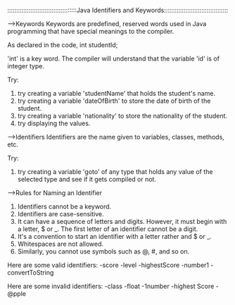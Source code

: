:::::::::::::::::::::::::::::::::::::::Java Identifiers and Keywords::::::::::::::::::::::::::::::::::::


-->Keywords
Keywords are predefined, reserved words used in Java programming that have special meanings to the compiler.


As declared in the code,
int studentId;


'int' is a key word. The compiler will understand that the variable 'id' is of integer type.


Try:
1. try creating a variable 'studentName' that holds the student's name.
2. try creating a variable 'dateOfBirth' to store the date of birth of the student. 
3. try creating a variable 'nationality' to store the nationality of the student. 
4. try displaying the values.



-->Identifiers
Identifiers are the name given to variables, classes, methods, etc.


Try:
1. try creating a variable 'goto' of any type that holds any value of the selected type and see
   if it gets compiled or not.

-->Rules for Naming an Identifier

1. Identifiers cannot be a keyword. 
2. Identifiers are case-sensitive. 
3. It can have a sequence of letters and digits. However, it must begin with a letter, $ or _. The first letter of an identifier cannot be a digit. 
4. It's a convention to start an identifier with a letter rather and $ or _. 
5. Whitespaces are not allowed. 
6. Similarly, you cannot use symbols such as @, #, and so on.

Here are some valid identifiers:
-score
-level
-highestScore
-number1
-convertToString


Here are some invalid identifiers:
-class
-float
-1number
-highest Score
-@pple



